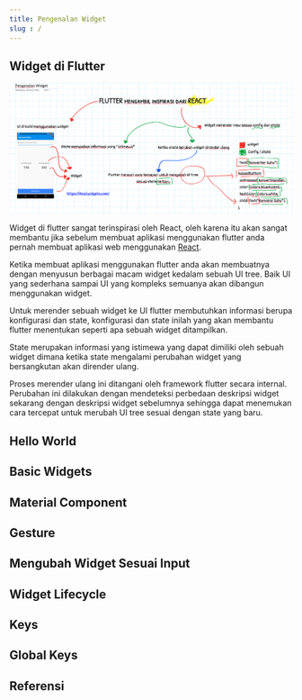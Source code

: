 ```yaml
---
title: Pengenalan Widget
slug : /
---
```


## Widget di Flutter 


![Pengenalan Widget](/img/pengenalan-widget.png)

Widget di flutter sangat terinspirasi oleh React, oleh karena itu akan sangat membantu jika sebelum membuat aplikasi menggunakan flutter anda pernah membuat aplikasi web menggunakan [React](https://reactjs.org).

Ketika membuat aplikasi menggunakan flutter anda akan membuatnya dengan menyusun berbagai macam widget kedalam sebuah UI tree. Baik UI yang sederhana sampai UI yang kompleks semuanya akan dibangun menggunakan widget. 

Untuk merender sebuah widget ke UI flutter membutuhkan informasi berupa konfigurasi dan state, konfigurasi dan state inilah yang akan membantu flutter menentukan seperti apa sebuah widget ditampilkan. 

State merupakan informasi yang istimewa yang dapat dimiliki oleh sebuah widget dimana ketika state mengalami perubahan widget yang bersangkutan akan dirender ulang. 

Proses merender ulang ini ditangani oleh framework flutter secara internal. Perubahan ini dilakukan dengan mendeteksi perbedaan deskripsi widget sekarang dengan deskripsi widget sebelumnya sehingga dapat menemukan cara tercepat untuk merubah UI tree sesuai dengan state yang baru.


## Hello World

## Basic Widgets

## Material Component

## Gesture 

## Mengubah Widget Sesuai Input

## Widget Lifecycle

## Keys

## Global Keys

## Referensi